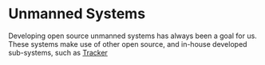 # Unmanned Systems

Developing open source unmanned systems has always been a goal for us.
These systems make use of other open source, and in-house developed sub-systems, such as [Tracker](Tracker.md)